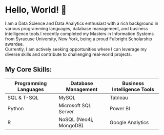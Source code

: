 # Hello, World! 👋
I am a Data Science and Data Analytics enthusiast with a rich background in various programming languages, database management, and business intelligence tools.I recently completed my Masters in Information Systems from Syracuse University, New York, being a proud Fulbright Scholarship awardee.
<br>
Currently, I am actively seeking opportunities where I can leverage my diverse skills and contribute to challenging real-world projects. 

## My Core Skills:
| **Programming Languages** | **Database Management**  | **Business Intelligence Tools** |
|---------------------------|---------------------------|---------------------------------|
| SQL & T-SQL              | MySQL                     | Tableau                         |
| Python                   | Microsoft SQL Server      | Power BI                        |
| R                        | NoSQL (Neo4j, MongoDB)    | Google Analytics                |
